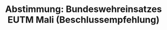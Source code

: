 ---
abstimmung:
  abstimmung: 1
  bundestagssitzung: 164
  datum: 29. Mai 2020
  legislaturperiode: 19
categories:
- Todo
data:
- title: Abstimmungsergebnis 20200529_1-data.pdf
  url: /res/2021-btw/abstimmungsergebnisse/20200529_1-data.pdf
- title: Abstimmungsergebnis 20200529_1_xls-data.xlsx
  url: /res/2021-btw/abstimmungsergebnisse/20200529_1_xls-data.xlsx
- title: Abstimmungsergebnis 20200529_1_xls-data.csv
  url: /res/2021-btw/abstimmungsergebnisse/csv/20200529_1_xls-data.csv
documents:
- local: /res/2021-btw/drucksachen/19002.pdf
  title: Drucksache 19/19002
  url: https://dip21.bundestag.de/dip21/btd/19/190/1919002.pdf
- local: /res/2021-btw/drucksachen/19583.pdf
  title: Drucksache 19/19583
  url: https://dip21.bundestag.de/dip21/btd/19/195/1919583.pdf
ergebnis:
  AfD:
    enthaltung: 0
    gesamt: 89
    ja: 0
    nein: 81
    nichtabgegeben: 8
    ungueltig: 0
  Bündnis 90/Die Grünen:
    enthaltung: 55
    gesamt: 67
    ja: 0
    nein: 5
    nichtabgegeben: 7
    ungueltig: 0
  Die Linke:
    enthaltung: 1
    gesamt: 69
    ja: 0
    nein: 58
    nichtabgegeben: 10
    ungueltig: 0
  FDP:
    enthaltung: 1
    gesamt: 80
    ja: 70
    nein: 1
    nichtabgegeben: 8
    ungueltig: 0
  cdu/csu:
    enthaltung: 0
    gesamt: 246
    ja: 230
    nein: 0
    nichtabgegeben: 16
    ungueltig: 0
  file: 20200529_1_xls-data.xlsx
  fraktionslos:
    enthaltung: 0
    gesamt: 6
    ja: 0
    nein: 2
    nichtabgegeben: 4
    ungueltig: 0
  spd:
    enthaltung: 1
    gesamt: 152
    ja: 137
    nein: 2
    nichtabgegeben: 12
    ungueltig: 0
layout: abstimmung
links:
- title: Link zu bundestag.de
  url: https://www.bundestag.de/parlament/plenum/abstimmung/abstimmung?id=673
preview: 'Deutscher Bundestag


  164. Sitzung des Deutschen Bundestages

  am Freitag, 29. Mai 2020


  Endgültiges Ergebnis der Namentlichen Abstimmung Nr. 1


  Beschlussempfehlung des Auswärtigen Ausschusses (3. Ausschuss)

  zu dem Antrag der Bundesregierung

  Fortsetzung der Beteiligung bewaffneter deutscher Streitkräfte an der Militärmission
  der

  Europäischen Union als Beitrag zur Ausbildung der malischen Streitkräfte (EUTM Mali)

  Drs. 19/19002 und 19/19583'
tags:
- Todo
title: 'Abstimmung: Bundeswehreinsatzes EUTM Mali (Beschlussempfehlung)'
---